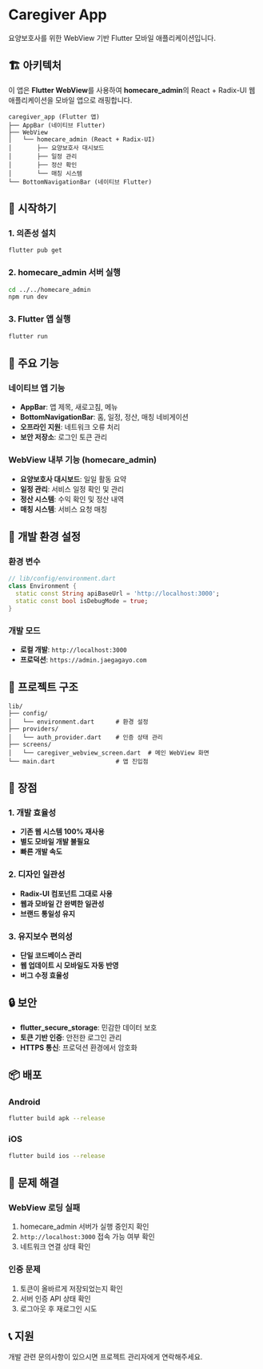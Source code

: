 # Caregiver App

요양보호사를 위한 WebView 기반 Flutter 모바일 애플리케이션입니다.

## 🏗️ 아키텍처

이 앱은 **Flutter WebView**를 사용하여 **homecare_admin**의 React + Radix-UI 웹 애플리케이션을 모바일 앱으로 래핑합니다.

```
caregiver_app (Flutter 앱)
├── AppBar (네이티브 Flutter)
├── WebView
│   └── homecare_admin (React + Radix-UI)
│       ├── 요양보호사 대시보드
│       ├── 일정 관리
│       ├── 정산 확인
│       └── 매칭 시스템
└── BottomNavigationBar (네이티브 Flutter)
```

## 🚀 시작하기

### 1. 의존성 설치
```bash
flutter pub get
```

### 2. homecare_admin 서버 실행
```bash
cd ../../homecare_admin
npm run dev
```

### 3. Flutter 앱 실행
```bash
flutter run
```

## 📱 주요 기능

### 네이티브 앱 기능
- **AppBar**: 앱 제목, 새로고침, 메뉴
- **BottomNavigationBar**: 홈, 일정, 정산, 매칭 네비게이션
- **오프라인 지원**: 네트워크 오류 처리
- **보안 저장소**: 로그인 토큰 관리

### WebView 내부 기능 (homecare_admin)
- **요양보호사 대시보드**: 일일 활동 요약
- **일정 관리**: 서비스 일정 확인 및 관리
- **정산 시스템**: 수익 확인 및 정산 내역
- **매칭 시스템**: 서비스 요청 매칭

## 🔧 개발 환경 설정

### 환경 변수
```dart
// lib/config/environment.dart
class Environment {
  static const String apiBaseUrl = 'http://localhost:3000';
  static const bool isDebugMode = true;
}
```

### 개발 모드
- **로컬 개발**: `http://localhost:3000`
- **프로덕션**: `https://admin.jaegagayo.com`

## 📁 프로젝트 구조

```
lib/
├── config/
│   └── environment.dart      # 환경 설정
├── providers/
│   └── auth_provider.dart    # 인증 상태 관리
├── screens/
│   └── caregiver_webview_screen.dart  # 메인 WebView 화면
└── main.dart                 # 앱 진입점
```

## 🎯 장점

### 1. 개발 효율성
- **기존 웹 시스템 100% 재사용**
- **별도 모바일 개발 불필요**
- **빠른 개발 속도**

### 2. 디자인 일관성
- **Radix-UI 컴포넌트 그대로 사용**
- **웹과 모바일 간 완벽한 일관성**
- **브랜드 통일성 유지**

### 3. 유지보수 편의성
- **단일 코드베이스 관리**
- **웹 업데이트 시 모바일도 자동 반영**
- **버그 수정 효율성**

## 🔒 보안

- **flutter_secure_storage**: 민감한 데이터 보호
- **토큰 기반 인증**: 안전한 로그인 관리
- **HTTPS 통신**: 프로덕션 환경에서 암호화

## 📦 배포

### Android
```bash
flutter build apk --release
```

### iOS
```bash
flutter build ios --release
```

## 🐛 문제 해결

### WebView 로딩 실패
1. homecare_admin 서버가 실행 중인지 확인
2. `http://localhost:3000` 접속 가능 여부 확인
3. 네트워크 연결 상태 확인

### 인증 문제
1. 토큰이 올바르게 저장되었는지 확인
2. 서버 인증 API 상태 확인
3. 로그아웃 후 재로그인 시도

## 📞 지원

개발 관련 문의사항이 있으시면 프로젝트 관리자에게 연락해주세요.
